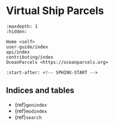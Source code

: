 # Virtual Ship Parcels

```{toctree}
:maxdepth: 1
:hidden:

Home <self>
user-guide/index
api/index
contributing/index
OceanParcels <https://oceanparcels.org>
```

```{include} ../README.md
:start-after: <!-- SPHINX-START -->
```

## Indices and tables

- {ref}`genindex`
- {ref}`modindex`
- {ref}`search`
